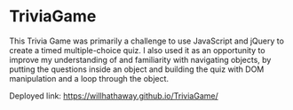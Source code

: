 # TriviaGame

This Trivia Game was primarily a challenge to use JavaScript and jQuery to create a timed multiple-choice quiz. I also used it as an opportunity to improve my understanding of and familiarity with navigating objects, by putting the questions inside an object and building the quiz with DOM manipulation and a loop through the object.

Deployed link: https://willhathaway.github.io/TriviaGame/
